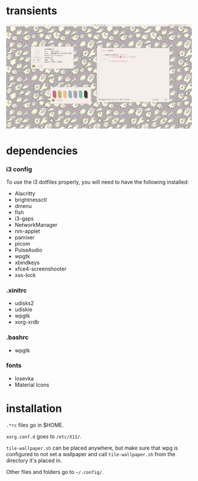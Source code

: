 # transients
![Screenshot](/Screenshots/screenshot6.png)

# dependencies
### i3 config
To use the i3 dotfiles properly, you will need to have the following installed:
- Alacritty
- brightnessctl
- dmenu
- fish
- i3-gaps
- NetworkManager
- nm-applet
- pamixer
- picom
- PulseAudio
- wpgtk
- xbindkeys
- xfce4-screenshooter
- xss-lock

### .xinitrc
- udisks2
- udiskie
- wpgtk
- xorg-xrdb

### .bashrc
- wpgtk

### fonts
- Iosevka
- Material Icons
# installation
``.*rc`` files go in $HOME.

``xorg.conf.d`` goes to ``/etc/X11/``.

``tile-wallpaper.sh`` can be placed anywhere, but make sure that wpg is configured to not set a wallpaper and call ``tile-wallpaper.sh`` from the directory it's placed in.

Other files and folders go to ``~/.config/``.
